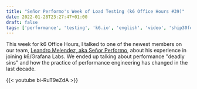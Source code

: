 ```yaml
---
title: "Señor Performo's Week of Load Testing (k6 Office Hours #39)"
date: 2022-01-28T23:27:47+01:00
draft: false
tags: ['performance', 'testing', 'k6.io', 'english', 'video', 'ship30for30']
---
```

This week for k6 Office Hours, I talked to one of the newest members on our team, [Leandro Melendez, aka Señor Performo](https://srperf.com), about his experience in joining k6/Grafana Labs. We ended up talking about performance "deadly sins" and how the practice of performance engineering has changed in the last decade.

{{< youtube bi-RuT9eZdA >}}